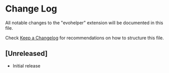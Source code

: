 # Change Log

All notable changes to the "evohelper" extension will be documented in this file.

Check [Keep a Changelog](http://keepachangelog.com/) for recommendations on how to structure this file.

## [Unreleased]

- Initial release